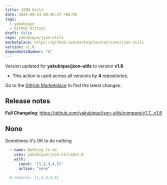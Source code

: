 ```yaml
---
title: JSON Utils
date: 2024-09-14 08:46:27 +00:00
tags:
  - yakubique
  - GitHub Actions
draft: false
repo: yakubique/json-utils
marketplace: https://github.com/marketplace/actions/json-utils
version: v1.8
dependentsNumber: "4"
---
```



Version updated for **yakubique/json-utils** to version **v1.8**.
- This action is used across all versions by **4** repositories.

Go to the [GitHub Marketplace](https://github.com/marketplace/actions/json-utils) to find the latest changes.

## Release notes

**Full Changelog**: https://github.com/yakubique/json-utils/compare/v1.7...v1.8

## None

Sometimes it's OK to do nothing

```yaml
  - name: Nothing to do
    uses: yakubique/json-utils@v1.8
    with:
      input: '[1,2,3,4,5]'
      action: "none"

  # returns: [1,2,3,4,5]
```

